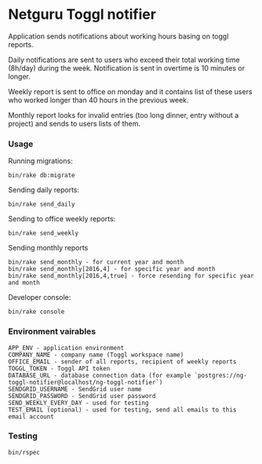 # Netguru Toggl notifier

Application sends notifications about working hours basing on toggl reports.

Daily notifications are sent to users who exceed their total working time (8h/day) during the week.
Notification is sent in overtime is 10 minutes or longer.

Weekly report is sent to office on monday and it contains list of these users who worked longer than 40 hours in the previous week.

Monthly report looks for invalid entries (too long dinner, entry without a project) and sends to users lists of them.

### Usage

Running migrations:
```
bin/rake db:migrate
```

Sending daily reports:
```
bin/rake send_daily
```

Sending to office weekly reports:
```
bin/rake send_weekly
```

Sending monthly reports
```
bin/rake send_monthly - for current year and month
bin/rake send_monthly[2016,4] - for specific year and month
bin/rake send_monthly[2016,4,true] - force resending for specific year and month
```

Developer console:

```
bin/rake console
```

### Environment vairables
```
APP_ENV - application environment
COMPANY_NAME - company name (Toggl workspace name)
OFFICE_EMAIL - sender of all reports, recipient of weekly reports
TOGGL_TOKEN - Toggl API token
DATABASE_URL - database connection data (for example `postgres://ng-toggl-notifier@localhost/ng-toggl-notifier`)
SENDGRID_USERNAME - SendGrid user name
SENDGRID_PASSWORD - SendGrid user password
SEND_WEEKLY_EVERY_DAY - used for testing
TEST_EMAIL (optional) - used for testing, send all emails to this email account
```

### Testing
```
bin/rspec
```

